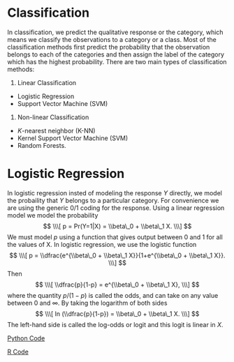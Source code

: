 Classification
================

In classification, we predict the qualitative response or the category, which means we classify the observations to a category or a class. Most of the classification methods first predict the probability that the observation belongs to each of the categories and then assign the label of the category which has the highest probability. There are two main types of classification methods:

1.  Linear Classification

-   Logistic Regression
-   Support Vector Machine (SVM)

1.  Non-linear Classification

-   *K*-nearest neighbor (K-NN)
-   Kernel Support Vector Machine (SVM)
-   Random Forests.

# Logistic Regression

In logistic regression insted of modeling the response *Y* directly, we model the probaility that *Y* belongs to a particular category. For convenience we are using the generic 0/1 coding for the response. Using a linear regression model we model the probability
$$
\\\[
    p = Pr(Y=1|X) = \\beta\_0 + \\beta\_1 X.
\\\]
$$
 We must model *p* using a function that gives output between 0 and 1 for all the values of X. In logistic regression, we use the logistic function
$$
\\\[
      p = \\dfrac{e^{\\beta\_0 + \\beta\_1 X}}{1+e^{\\beta\_0 + \\beta\_1 X}}.
\\\]
$$
 Then
$$
\\\[
    \\dfrac{p}{1-p} = e^{\\beta\_0 + \\beta\_1 X}, 
\\\]
$$
 where the quantity *p*/(1 − *p*) is called the odds, and can take on any value between 0 and ∞. By taking the logarithm of both sides
$$
\\\[
  ln (\\dfrac{p}{1-p}) = \\beta\_0 + \\beta\_1 X.
\\\]
$$
 The left-hand side is called the log-odds or logit and this logit is linear in *X*.

[Python Code](logistic_regression.ipynb)

[R Code](logistic_regression.R)
